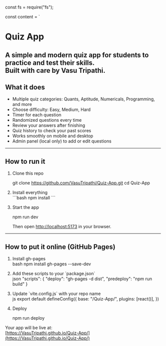 const fs = require("fs");

const content = `
# Quiz App 

A simple and modern quiz app for students to practice and test their skills.  
Built with care by **Vasu Tripathi**.
---

##  What it does
- Multiple quiz categories: Quants, Aptitude, Numericals, Programming, and more
- Choose difficulty: Easy, Medium, Hard
- Timer for each question
- Randomized questions every time
- Review your answers after finishing
- Quiz history to check your past scores
- Works smoothly on mobile and desktop
- Admin panel (local only) to add or edit questions

---

##  How to run it
1. Clone this repo  
   
   git clone https://github.com/VasuTripathi/Quiz-App.git
   cd Quiz-App
   

2. Install everything  
   \`\`\`bash
   npm install
   \`\`\`

3. Start the app  
   
   npm run dev
   
   Then open [http://localhost:5173](http://localhost:5173) in your browser.

---

##  How to put it online (GitHub Pages)
1. Install gh-pages  
   bash
   npm install gh-pages --save-dev
   

2. Add these scripts to your \`package.json\`  
   json
   "scripts": {
     "deploy": "gh-pages -d dist",
     "predeploy": "npm run build"
   }
   

3. Update \`vite.config.js\` with your repo name  
   js
   export default defineConfig({
     base: "/Quiz-App/",
     plugins: [react()],
   })


4. Deploy  
   
   npm run deploy
   

Your app will be live at:  
[https://VasuTripathi.github.io/Quiz-App/](https://VasuTripathi.github.io/Quiz-App/)


